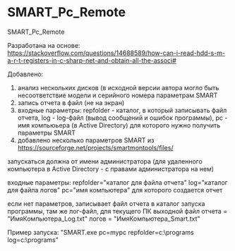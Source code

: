 # SMART_Pc_Remote
SMART_Pc_Remote

Разработана на основе:
https://stackoverflow.com/questions/14688589/how-can-i-read-hdd-s-m-a-r-t-registers-in-c-sharp-net-and-obtain-all-the-associ#
    
Добавлено:
1) анализ нескольких дисков (в исходной версии автора могло быть несоответствие модели и серийного номера параметрам SMART
2) запись отчета в файл (не на экран)
3) входные параметры:
  repfolder - каталог, в который записывать файл отчета, 
  log - log-файл (вывод сообщений и ошибок программы),
  pc - имя компьюьера (в Active Directory) для которого нужно получить параметры SMART
5) добавлено несколько параметров SMART из https://sourceforge.net/projects/smartmontools/files/

запускаться должна от имени администратора (для удаленного компьютера в Active Directory - с правами администратора на нем)

входные параметры: repfolder="каталог для файла отчета"
                   log="каталог для файла логов"
                   pc="имя компьютера" для которого создается отчет 
                    
если нет параметров, записывает файл отчета в каталог запуска программы, там же лог-файл, для текущего ПК
 выходной файл отчета = "ИмяКомпьютера_Log.txt"
                логов = "ИмяКомпьютера_Smart.txt" 
                
Пример запуска: "SMART.exe pc=mypc repfolder=c:\programs log=c:\programs"
